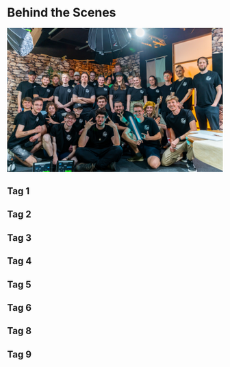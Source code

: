 <script setup lang="ts">
import Gallery from '../code/components/Gallery.vue';
import YouTubeEmbed from '../code/components/YouTubeEmbed.vue';


// this is necessary because the glob import doesn't support variables
const day1 = import.meta.glob('/assets/bts/tag1/*.webp', { eager: true, import: 'default' });
const day2 = import.meta.glob('/assets/bts/tag2/*.webp', { eager: true, import: 'default' });
const day3 = import.meta.glob('/assets/bts/tag3/*.webp', { eager: true, import: 'default' });
const day4 = import.meta.glob('/assets/bts/tag4/*.webp', { eager: true, import: 'default' });
const day5 = import.meta.glob('/assets/bts/tag5/*.webp', { eager: true, import: 'default' });
const day6 = import.meta.glob('/assets/bts/tag6/*.webp', { eager: true, import: 'default' });
const day8 = import.meta.glob('/assets/bts/tag8/*.webp', { eager: true, import: 'default' });
const day9 = import.meta.glob('/assets/bts/tag9/*.webp', { eager: true, import: 'default' });

const data = {
  day1: Object.values(day1),
  day2: Object.values(day2),
  day3: Object.values(day3),
  day4: Object.values(day4),
  day5: Object.values(day5),
  day6: Object.values(day6),
  day8: Object.values(day8),
  day9: Object.values(day9),
}
</script>
# Behind the Scenes

![Gruppenbild](/images/gruppenbild.webp)

<YouTubeEmbed src="https://youtu.be/E72xLeEtLm8" />

## Tag 1

<Gallery :items="data['day1']" />

## Tag 2

<Gallery :items="data['day2']" />

## Tag 3

<Gallery :items="data['day3']" />

## Tag 4

<Gallery :items="data['day4']" />

## Tag 5

<Gallery :items="data['day5']" />

## Tag 6

<Gallery :items="data['day6']" />

## Tag 8

<Gallery :items="data['day8']" />

## Tag 9

<Gallery :items="data['day9']" />

